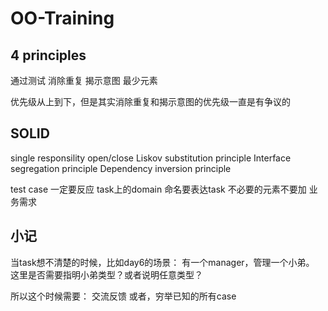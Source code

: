 # OO-Training

## 4 principles
通过测试
消除重复
揭示意图
最少元素

优先级从上到下，但是其实消除重复和揭示意图的优先级一直是有争议的

## SOLID
single responsility
open/close
Liskov substitution principle
Interface segregation principle
Dependency inversion principle


test case 一定要反应 task上的domain
命名要表达task
不必要的元素不要加
业务需求

## 小记
当task想不清楚的时候，比如day6的场景：
有一个manager，管理一个小弟。
这里是否需要指明小弟类型？或者说明任意类型？

所以这个时候需要：
交流反馈
或者，穷举已知的所有case
